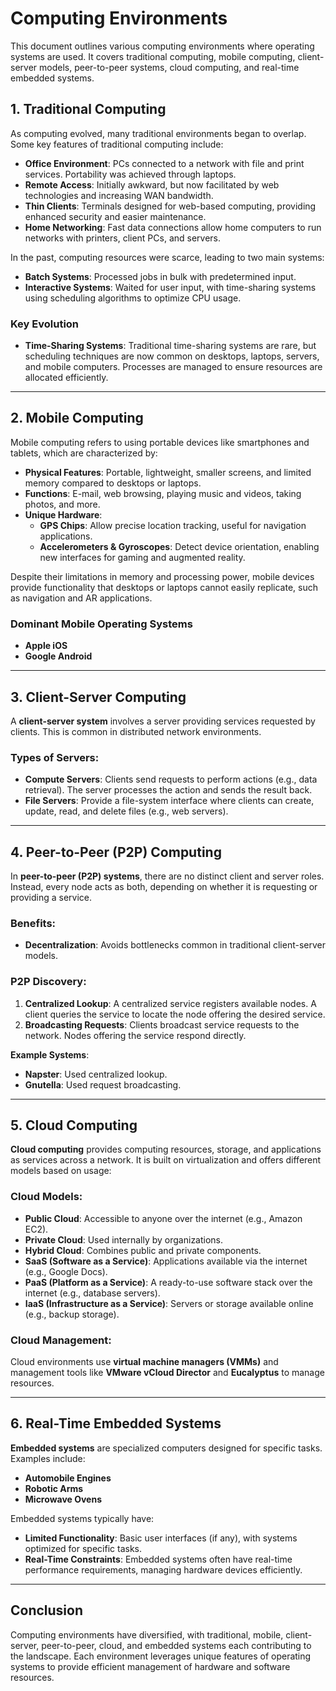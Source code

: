 # Computing Environments

This document outlines various computing environments where operating systems are used. It covers traditional computing, mobile computing, client-server models, peer-to-peer systems, cloud computing, and real-time embedded systems.

## 1. Traditional Computing

As computing evolved, many traditional environments began to overlap. Some key features of traditional computing include:

- **Office Environment**: PCs connected to a network with file and print services. Portability was achieved through laptops.
- **Remote Access**: Initially awkward, but now facilitated by web technologies and increasing WAN bandwidth.
- **Thin Clients**: Terminals designed for web-based computing, providing enhanced security and easier maintenance.
- **Home Networking**: Fast data connections allow home computers to run networks with printers, client PCs, and servers.

In the past, computing resources were scarce, leading to two main systems:

- **Batch Systems**: Processed jobs in bulk with predetermined input.
- **Interactive Systems**: Waited for user input, with time-sharing systems using scheduling algorithms to optimize CPU usage.

### Key Evolution
- **Time-Sharing Systems**: Traditional time-sharing systems are rare, but scheduling techniques are now common on desktops, laptops, servers, and mobile computers. Processes are managed to ensure resources are allocated efficiently.

---

## 2. Mobile Computing

Mobile computing refers to using portable devices like smartphones and tablets, which are characterized by:

- **Physical Features**: Portable, lightweight, smaller screens, and limited memory compared to desktops or laptops.
- **Functions**: E-mail, web browsing, playing music and videos, taking photos, and more.
- **Unique Hardware**:
  - **GPS Chips**: Allow precise location tracking, useful for navigation applications.
  - **Accelerometers & Gyroscopes**: Detect device orientation, enabling new interfaces for gaming and augmented reality.

Despite their limitations in memory and processing power, mobile devices provide functionality that desktops or laptops cannot easily replicate, such as navigation and AR applications.

### Dominant Mobile Operating Systems
- **Apple iOS**
- **Google Android**

---

## 3. Client-Server Computing

A **client-server system** involves a server providing services requested by clients. This is common in distributed network environments.

### Types of Servers:
- **Compute Servers**: Clients send requests to perform actions (e.g., data retrieval). The server processes the action and sends the result back.
- **File Servers**: Provide a file-system interface where clients can create, update, read, and delete files (e.g., web servers).

---

## 4. Peer-to-Peer (P2P) Computing

In **peer-to-peer (P2P) systems**, there are no distinct client and server roles. Instead, every node acts as both, depending on whether it is requesting or providing a service.

### Benefits:
- **Decentralization**: Avoids bottlenecks common in traditional client-server models.
  
### P2P Discovery:
1. **Centralized Lookup**: A centralized service registers available nodes. A client queries the service to locate the node offering the desired service.
2. **Broadcasting Requests**: Clients broadcast service requests to the network. Nodes offering the service respond directly.

**Example Systems**:
- **Napster**: Used centralized lookup.
- **Gnutella**: Used request broadcasting.

---

## 5. Cloud Computing

**Cloud computing** provides computing resources, storage, and applications as services across a network. It is built on virtualization and offers different models based on usage:

### Cloud Models:
- **Public Cloud**: Accessible to anyone over the internet (e.g., Amazon EC2).
- **Private Cloud**: Used internally by organizations.
- **Hybrid Cloud**: Combines public and private components.
- **SaaS (Software as a Service)**: Applications available via the internet (e.g., Google Docs).
- **PaaS (Platform as a Service)**: A ready-to-use software stack over the internet (e.g., database servers).
- **IaaS (Infrastructure as a Service)**: Servers or storage available online (e.g., backup storage).

### Cloud Management:
Cloud environments use **virtual machine managers (VMMs)** and management tools like **VMware vCloud Director** and **Eucalyptus** to manage resources.

---

## 6. Real-Time Embedded Systems

**Embedded systems** are specialized computers designed for specific tasks. Examples include:

- **Automobile Engines**
- **Robotic Arms**
- **Microwave Ovens**

Embedded systems typically have:
- **Limited Functionality**: Basic user interfaces (if any), with systems optimized for specific tasks.
- **Real-Time Constraints**: Embedded systems often have real-time performance requirements, managing hardware devices efficiently.

---

## Conclusion

Computing environments have diversified, with traditional, mobile, client-server, peer-to-peer, cloud, and embedded systems each contributing to the landscape. Each environment leverages unique features of operating systems to provide efficient management of hardware and software resources.
